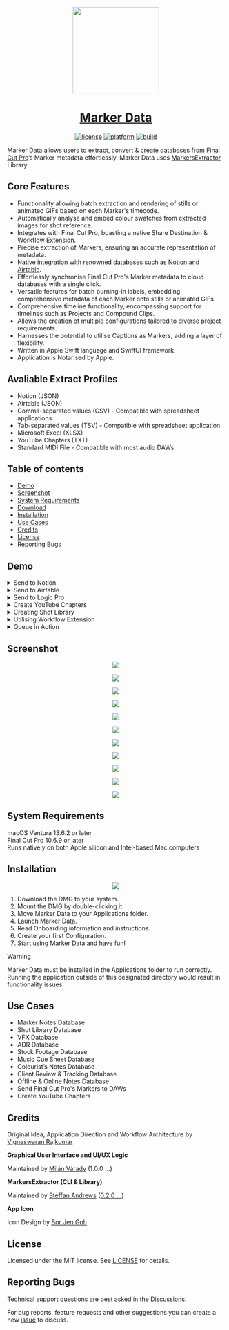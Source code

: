 <p align="center">
  <a href="https://github.com/TheAcharya/MarkerData"><img src="assets/marker_data_app_icon.png" height="200">
  <h1 align="center">Marker Data</h1>
</p>


<p align="center"><a href="https://github.com/TheAcharya/MarkerData/blob/main/LICENSE"><img src="http://img.shields.io/badge/license-MIT-lightgrey.svg?style=flat" alt="license"/></a>&nbsp;<a href="https://github.com/TheAcharya/MarkerData"><img src="https://img.shields.io/badge/platform-macOS-lightgrey.svg?style=flat" alt="platform"/></a>&nbsp;<a href="https://github.com/TheAcharya/MarkerData/actions/workflows/build.yml"><img src="https://github.com/TheAcharya/MarkerData/actions/workflows/build.yml/badge.svg" alt="build"/></a></p>

Marker Data allows users to extract, convert & create databases from <a href="https://www.apple.com/final-cut-pro/" target="_blank">Final Cut Pro</a>’s Marker metadata effortlessly. Marker Data uses <a href="https://github.com/TheAcharya/MarkersExtractor" target="_blank">MarkersExtractor</a> Library.

## Core Features

- Functionality allowing batch extraction and rendering of stills or animated GIFs based on each Marker's timecode.
- Automatically analyse and embed colour swatches from extracted images for shot reference.
- Integrates with Final Cut Pro, boasting a native Share Destination & Workflow Extension.
- Precise extraction of Markers, ensuring an accurate representation of metadata.
- Native integration with renowned databases such as [Notion](https://www.notion.so) and [Airtable](https://www.airtable.com).
- Effortlessly synchronise Final Cut Pro's Marker metadata to cloud databases with a single click.
- Versatile features for batch burning-in labels, embedding comprehensive metadata of each Marker onto stills or animated GIFs.
- Comprehensive timeline functionality, encompassing support for timelines such as Projects and Compound Clips.
- Allows the creation of multiple configurations tailored to diverse project requirements.
- Harnesses the potential to utilise Captions as Markers, adding a layer of flexibility.
- Written in Apple Swift language and SwiftUI framework.
- Application is Notarised by Apple.

## Avaliable Extract Profiles

- Notion (JSON)
- Airtable (JSON)
- Comma-separated values (CSV) - Compatible with spreadsheet applications
- Tab-separated values (TSV) - Compatible with spreadsheet application
- Microsoft Excel (XLSX)
- YouTube Chapters (TXT)
- Standard MIDI File - Compatible with most audio DAWs

## Table of contents
- [Demo](#demo)
- [Screenshot](#screenshot)
- [System Requirements](#system-requirements)
- [Download](https://github.com/TheAcharya/MarkerData/releases)
- [Installation](#installation)
- [Use Cases](#use-cases)
- [Credits](#Credits)
- [License](#License)
- [Reporting Bugs](#reporting-bugs)

## Demo

<details><summary>Send to Notion</summary>
<p>
<p align="center"> <img src="https://github.com/TheAcharya/MarkerData-Website/blob/main/docs/assets/md-send-to-notion-03.gif?raw=true"> </p>
</p>
</details>

<details><summary>Send to Airtable</summary>
<p>
<p align="center"> <img src="https://github.com/TheAcharya/MarkerData-Website/blob/main/docs/assets/md-send-to-airtable-03.gif?raw=true"> </p>
</p>
</details>

<details><summary>Send to Logic Pro</summary>
<p>
<p align="center"> <img src="https://github.com/TheAcharya/MarkerData-Website/blob/main/docs/assets/md-send-to-midi-02.gif?raw=true"> </p>
</p>
</details>

<details><summary>Create YouTube Chapters</summary>
<p>
<p align="center"> <img src="https://github.com/TheAcharya/MarkerData-Website/blob/main/docs/assets/md-send-to-youtube-02.gif?raw=true"> </p>
</p>
</details>

<details><summary>Creating Shot Library</summary>
<p>
<p align="center"> <img src="https://github.com/TheAcharya/MarkerData-Website/blob/main/docs/assets/md-creating-shot-library-03.gif?raw=true"> </p>
</p>
</details>

<details><summary>Utilising Workflow Extension</summary>
<p>
<p align="center"> <img src="https://github.com/TheAcharya/MarkerData-Website/blob/main/docs/assets/md-workflow-extension-roles.gif?raw=true"> </p>
</p>
</details>

<details><summary>Queue in Action</summary>
<p>
<p align="center"> <img src="https://github.com/TheAcharya/MarkerData-Website/blob/main/docs/assets/md-queue-01.gif?raw=true"> </p>
</p>
</details>

## Screenshot

<p align="center"> <img src="https://github.com/TheAcharya/MarkerData-Website/blob/main/docs/assets/md-main-share.png?raw=true"> </p>

<p align="center"> <img src="https://github.com/TheAcharya/MarkerData-Website/blob/main/docs/assets/md-queue.png?raw=true"> </p>

<p align="center"> <img src="https://github.com/TheAcharya/MarkerData-Website/blob/main/docs/assets/md-general-settings.png?raw=true"> </p>

<p align="center"> <img src="https://github.com/TheAcharya/MarkerData-Website/blob/main/docs/assets/md-image-settings.png?raw=true"> </p>

<p align="center"> <img src="https://github.com/TheAcharya/MarkerData-Website/blob/main/docs/assets/md-image-settings-swatch.png?raw=true"> </p>

<p align="center"> <img src="https://github.com/TheAcharya/MarkerData-Website/blob/main/docs/assets/md-label-settings.png?raw=true"> </p>

<p align="center"> <img src="https://github.com/TheAcharya/MarkerData-Website/blob/main/docs/assets/md-label-overlays-settings.png?raw=true"> </p>

<p align="center"> <img src="https://github.com/TheAcharya/MarkerData-Website/blob/main/docs/assets/md-configuration-settings.png?raw=true"> </p>

<p align="center"> <img src="https://github.com/TheAcharya/MarkerData-Website/blob/main/docs/assets/md-database-settings.png?raw=true"> </p>

<p align="center"> <img src="https://github.com/TheAcharya/MarkerData-Website/blob/main/docs/assets/md-workflow-extension-extract.png?raw=true"> </p>

<p align="center"> <img src="https://github.com/TheAcharya/MarkerData-Website/blob/main/docs/assets/md-workflow-extension-roles.png?raw=true"> </p>

## System Requirements

macOS Ventura 13.6.2 or later <br> Final Cut Pro 10.6.9 or later <br> Runs natively on both Apple silicon and Intel-based Mac computers

## Installation

<p align="center"> <img src="https://github.com/TheAcharya/MarkerData-Website/blob/main/docs/assets/md-install.png?raw=true"> </p>

1. Download the DMG to your system.
2. Mount the DMG by double-clicking it.
3. Move Marker Data to your Applications folder.
4. Launch Marker Data.
5. Read Onboarding information and instructions.
6. Create your first Configuration.
7. Start using Marker Data and have fun!

> [!WARNING]  
> Marker Data must be installed in the Applications folder to run correctly. Running the application outside of this designated directory would result in functionality issues.

## Use Cases
- Marker Notes Database
- Shot Library Database
- VFX Database
- ADR Database
- Stock Footage Database
- Music Cue Sheet Database
- Colourist’s Notes Database
- Client Review & Tracking Database
- Offline & Online Notes Database
- Send Final Cut Pro's Markers to DAWs
- Create YouTube Chapters

## Credits

Original Idea, Application Direction and Workflow Architecture by [Vigneswaran Rajkumar](https://twitter.com/IAmVigneswaran)

**Graphical User Interface and UI/UX Logic**

Maintained by [Milán Várady](https://github.com/milanvarady) (1.0.0 ...)

**MarkersExtractor (CLI & Library)**

Maintained by [Steffan Andrews](https://github.com/orchetect) ([0.2.0 ...](https://github.com/TheAcharya/MarkersExtractor))

**App Icon**

Icon Design by [Bor Jen Goh](https://www.artstation.com/borjengoh)

## License

Licensed under the MIT license. See [LICENSE](https://github.com/TheAcharya/MarkerData/blob/main/LICENSE) for details.

## Reporting Bugs

Technical support questions are best asked in the [Discussions](https://github.com/TheAcharya/MarkerData/discussions).

For bug reports, feature requests and other suggestions you can create a new [issue](https://github.com/TheAcharya/MarkerData/issues) to discuss.
